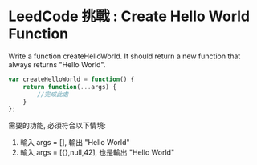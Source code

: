 # LeedCode 挑戰 : Create Hello World Function

Write a function createHelloWorld. It should return a new function that always returns "Hello World".

```javascript
var createHelloWorld = function() {
    return function(...args) {
        //完成此處
    }
}; 
```

需要的功能, 必須符合以下情境: 

1. 輸入 args = [], 輸出 "Hello World"
2. 輸入 args = [{},null,42], 也是輸出 "Hello World"